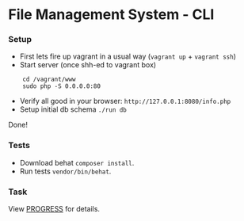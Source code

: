 File Management System - CLI
==================

### Setup

- First lets fire up vagrant in a usual way (`vagrant up` + `vagrant ssh`)
- Start server (once shh-ed to vagrant box)

```
	cd /vagrant/www
	sudo php -S 0.0.0.0:80
```


- Verify all good in your browser: `http://127.0.0.1:8080/info.php`
- Setup initial db schema `./run db`

Done!


### Tests

- Download behat `composer install`.
- Run tests `vendor/bin/behat`.

### Task

View [PROGRESS](PROGRESS.md) for details.

